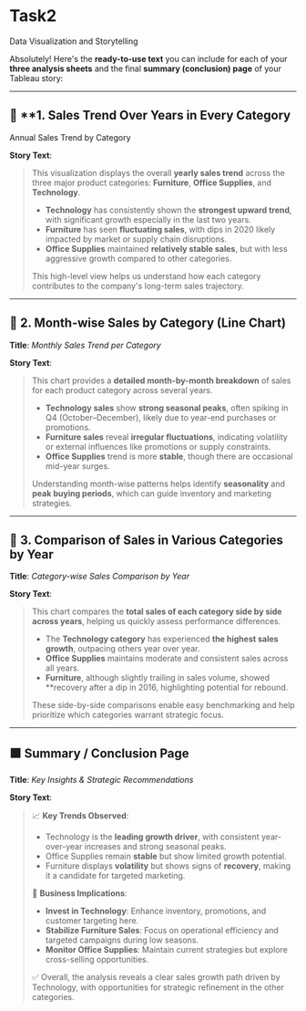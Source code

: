 # Task2
Data Visualization and Storytelling 

Absolutely! Here's the **ready-to-use text** you can include for each of your **three analysis sheets** and the final **summary (conclusion) page** of your Tableau story:

---

## 📘 **1. Sales Trend Over Years in Every Category

Annual Sales Trend by Category 

**Story Text**:

> This visualization displays the overall **yearly sales trend** across the three major product categories: **Furniture**, **Office Supplies**, and **Technology**.
>
> * **Technology** has consistently shown the **strongest upward trend**, with significant growth especially in the last two years.
> * **Furniture** has seen **fluctuating sales**, with dips in 2020 likely impacted by market or supply chain disruptions.
> * **Office Supplies** maintained **relatively stable sales**, but with less aggressive growth compared to other categories.
>
> This high-level view helps us understand how each category contributes to the company's long-term sales trajectory.

---

## 📘 **2. Month-wise Sales by Category (Line Chart)**

**Title**: *Monthly Sales Trend per Category*

**Story Text**:

> This chart provides a **detailed month-by-month breakdown** of sales for each product category across several years.
>
> * **Technology sales** show **strong seasonal peaks**, often spiking in Q4 (October–December), likely due to year-end purchases or promotions.
> * **Furniture sales** reveal **irregular fluctuations**, indicating volatility or external influences like promotions or supply constraints.
> * **Office Supplies** trend is more **stable**, though there are occasional mid-year surges.
>
> Understanding month-wise patterns helps identify **seasonality** and **peak buying periods**, which can guide inventory and marketing strategies.

---

## 📘 **3. Comparison of Sales in Various Categories by Year**

**Title**: *Category-wise Sales Comparison by Year*

**Story Text**:

> This chart compares the **total sales of each category side by side across years**, helping us quickly assess performance differences.
>
> * The **Technology category** has experienced **the highest sales growth**, outpacing others year over year.
> * **Office Supplies** maintains moderate and consistent sales across all years.
> * **Furniture**, although slightly trailing in sales volume, showed **recovery after a dip in 2016, highlighting potential for rebound.
>
> These side-by-side comparisons enable easy benchmarking and help prioritize which categories warrant strategic focus.

---

## 🟩 **Summary / Conclusion Page**

**Title**: *Key Insights & Strategic Recommendations*

**Story Text**:

> 📈 **Key Trends Observed**:
>
> * Technology is the **leading growth driver**, with consistent year-over-year increases and strong seasonal peaks.
> * Office Supplies remain **stable** but show limited growth potential.
> * Furniture displays **volatility** but shows signs of **recovery**, making it a candidate for targeted marketing.
>
> 🧠 **Business Implications**:
>
> * **Invest in Technology**: Enhance inventory, promotions, and customer targeting here.
> * **Stabilize Furniture Sales**: Focus on operational efficiency and targeted campaigns during low seasons.
> * **Monitor Office Supplies**: Maintain current strategies but explore cross-selling opportunities.
>
> ✅ Overall, the analysis reveals a clear sales growth path driven by Technology, with opportunities for strategic refinement in the other categories.




